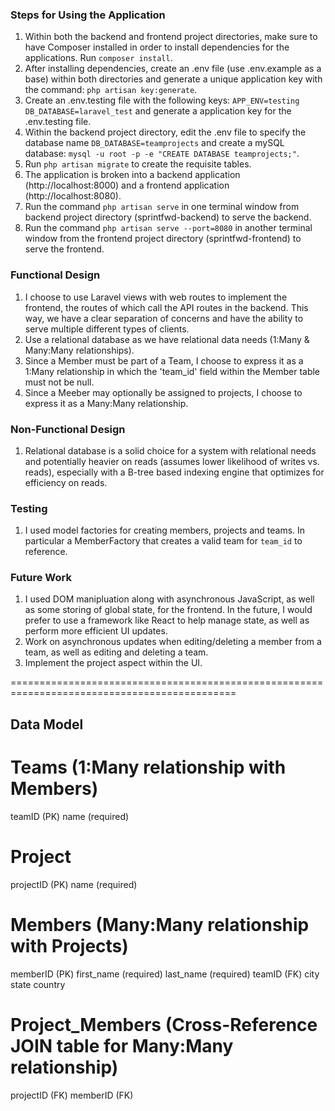### Steps for Using the Application
1. Within both the backend and frontend project directories, make sure to have Composer installed in order to install dependencies for the applications. Run `composer install`. 
2. After installing dependencies, create an .env file (use .env.example as a base) within both directories and generate a unique application key with the command: `php artisan key:generate`.
3. Create an .env.testing file with the following keys: `APP_ENV=testing` `DB_DATABASE=laravel_test` and generate a application key for the .env.testing file.
4. Within the backend project directory, edit the .env file to specify the database name `DB_DATABASE=teamprojects` and create a mySQL database: `mysql -u root -p -e "CREATE DATABASE teamprojects;"`. 
4. Run `php artisan migrate` to create the requisite tables.
5. The application is broken into a backend application (http://localhost:8000) and a frontend application (http://localhost:8080). 
6. Run the command `php artisan serve` in one terminal window from backend project directory (sprintfwd-backend) to serve the backend.
7. Run the command `php artisan serve --port=8080` in another terminal window from the frontend project directory (sprintfwd-frontend) to serve the frontend.

### Functional Design
1. I choose to use Laravel views with web routes to implement the frontend, the routes of which call the API routes in the backend. This way, we have a clear separation of concerns and have the ability to serve multiple different types of clients. 
2. Use a relational database as we have relational data needs (1:Many & Many:Many relationships). 
3. Since a Member must be part of a Team, I choose to express it as a 1:Many relationship in which the 'team_id' field within the Member table must not be null. 
4. Since a Meeber may optionally be assigned to projects, I choose to express it as a Many:Many relationship. 

### Non-Functional Design
1. Relational database is a solid choice for a system with relational needs and potentially heavier on reads (assumes lower likelihood of writes vs. reads), especially with a B-tree based indexing engine that optimizes for efficiency on reads. 

### Testing
1. I used model factories for creating members, projects and teams. In particular a MemberFactory that creates a valid team for `team_id` to reference. 

### Future Work
1. I used DOM manipluation along with asynchronous JavaScript, as well as some storing of 
global state, for the frontend. In the future, I would prefer to use a framework like
React to help manage state, as well as perform more efficient UI updates.
2. Work on asynchronous updates when editing/deleting a member from a team, as well as editing and deleting a team.
3. Implement the project aspect within the UI.

=============================================================================================

## Data Model
# Teams (1:Many relationship with Members)
teamID (PK)
name (required)

# Project
projectID (PK)
name (required)

# Members (Many:Many relationship with Projects)
memberID (PK)
first_name (required)
last_name (required)
teamID (FK)
city
state
country 

# Project_Members (Cross-Reference JOIN table for Many:Many relationship)
projectID (FK)
memberID (FK)
